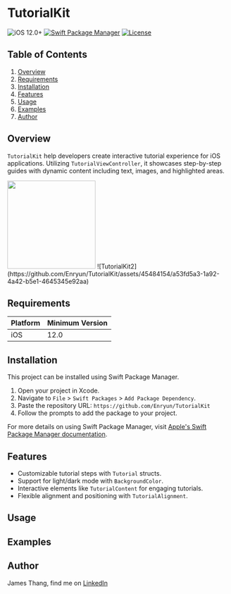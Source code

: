 # TutorialKit

![iOS 12.0+](https://img.shields.io/badge/iOS-12.0%2B-blue.svg)
[![Swift Package Manager](https://img.shields.io/badge/Swift%20Package%20Manager-compatible-brightgreen.svg)](https://github.com/apple/swift-package-manager)
[![License](https://img.shields.io/badge/license-MIT-blue.svg?style=flat)](http://mit-license.org)

## Table of Contents
1. [Overview](#overview)
2. [Requirements](#requirements)
3. [Installation](#installation)
4. [Features](#features)
5. [Usage](#usage)
6. [Examples](#examples)
7. [Author](#author)

## Overview

`TutorialKit` help developers create interactive tutorial experience for iOS applications. Utilizing `TutorialViewController`, it showcases step-by-step guides with dynamic content including text, images, and highlighted areas.

<img src="https://github.com/Enryun/TutorialKit/assets/45484154/7ddce1ee-6783-4a55-9197-26e1abbce29a" width="200">
![TutorialKit2](https://github.com/Enryun/TutorialKit/assets/45484154/a53fd5a3-1a92-4a42-b5e1-4645345e92aa)

## Requirements

| Platform | Minimum Version |
|----------|-----------------|
| iOS      | 12.0            |

 ## Installation
This project can be installed using Swift Package Manager.

1. Open your project in Xcode.
2. Navigate to `File` > `Swift Packages` > `Add Package Dependency`.
3. Paste the repository URL: `https://github.com/Enryun/TutorialKit`
4. Follow the prompts to add the package to your project.

For more details on using Swift Package Manager, visit [Apple's Swift Package Manager documentation](https://swift.org/package-manager/).

## Features
- Customizable tutorial steps with `Tutorial` structs.
- Support for light/dark mode with `BackgroundColor`.
- Interactive elements like `TutorialContent` for engaging tutorials.
- Flexible alignment and positioning with `TutorialAlignment`.

## Usage

## Examples

## Author
James Thang, find me on [LinkedIn](https://www.linkedin.com/in/jamesthang/)

